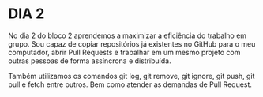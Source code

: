 # DIA 2

No dia 2 do bloco 2 aprendemos a maximizar a eficiência do trabalho em grupo.
Sou capaz de copiar repositórios já existentes no GitHub para o meu computador, abrir Pull Requests e trabalhar em um mesmo projeto com outras pessoas de forma assíncrona e distribuída.

Também utilizamos os comandos git log, git remove, git ignore, git push, git pull e fetch entre outros. Bem como atender as demandas de Pull Request. 



 


